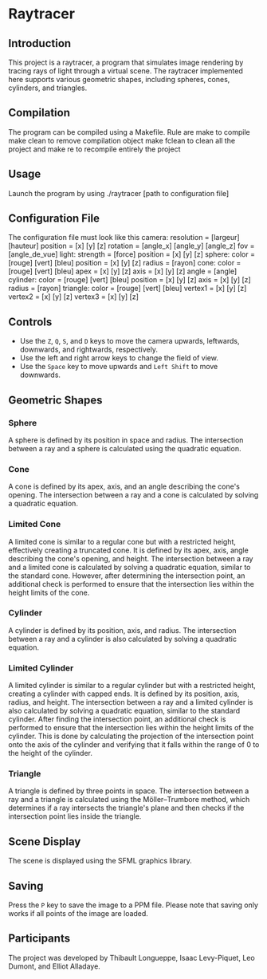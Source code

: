 # Raytracer

## Introduction

This project is a raytracer, a program that simulates image rendering by tracing rays of light through a virtual scene. The raytracer implemented here supports various geometric shapes, including spheres, cones, cylinders, and triangles.

## Compilation

The program can be compiled using a Makefile.
Rule are make to compile
    make clean to remove compilation object
    make fclean to clean all the project
    and make re to recompile entirely the project

## Usage 
Launch the program by using 
./raytracer [path to configuration file]

## Configuration File
The configuration file must look like this 
camera:
resolution = [largeur] [hauteur]
position = [x] [y] [z]
rotation = [angle_x] [angle_y] [angle_z]
fov = [angle_de_vue]
light:
strength = [force]
position = [x] [y] [z]
sphere:
color = [rouge] [vert] [bleu]
position = [x] [y] [z]
radius = [rayon]
cone:
color = [rouge] [vert] [bleu]
apex = [x] [y] [z]
axis = [x] [y] [z]
angle = [angle]
cylinder:
color = [rouge] [vert] [bleu]
position = [x] [y] [z]
axis = [x] [y] [z]
radius = [rayon]
triangle:
color = [rouge] [vert] [bleu]
vertex1 = [x] [y] [z]
vertex2 = [x] [y] [z]
vertex3 = [x] [y] [z]


## Controls

- Use the `Z`, `Q`, `S`, and `D` keys to move the camera upwards, leftwards, downwards, and rightwards, respectively.
- Use the left and right arrow keys to change the field of view.
- Use the `Space` key to move upwards and `Left Shift` to move downwards.

## Geometric Shapes

### Sphere

A sphere is defined by its position in space and radius. The intersection between a ray and a sphere is calculated using the quadratic equation.

### Cone

A cone is defined by its apex, axis, and an angle describing the cone's opening. The intersection between a ray and a cone is calculated by solving a quadratic equation.

### Limited Cone
A limited cone is similar to a regular cone but with a restricted height, effectively creating a truncated cone. It is defined by its apex, axis, angle describing the cone's opening, and height. The intersection between a ray and a limited cone is calculated by solving a quadratic equation, similar to the standard cone. However, after determining the intersection point, an additional check is performed to ensure that the intersection lies within the height limits of the cone.

### Cylinder

A cylinder is defined by its position, axis, and radius. The intersection between a ray and a cylinder is also calculated by solving a quadratic equation.

### Limited Cylinder
A limited cylinder is similar to a regular cylinder but with a restricted height, creating a cylinder with capped ends. It is defined by its position, axis, radius, and height. The intersection between a ray and a limited cylinder is also calculated by solving a quadratic equation, similar to the standard cylinder. After finding the intersection point, an additional check is performed to ensure that the intersection lies within the height limits of the cylinder. This is done by calculating the projection of the intersection point onto the axis of the cylinder and verifying that it falls within the range of 0 to the height of the cylinder.

### Triangle

A triangle is defined by three points in space. The intersection between a ray and a triangle is calculated using the Möller–Trumbore method, which determines if a ray intersects the triangle's plane and then checks if the intersection point lies inside the triangle.

## Scene Display

The scene is displayed using the SFML graphics library.

## Saving

Press the `P` key to save the image to a PPM file. Please note that saving only works if all points of the image are loaded.


## Participants

The project was developed by Thibault Longueppe, Isaac Levy-Piquet, Leo Dumont, and Elliot Alladaye.


